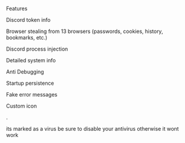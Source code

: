
Features

Discord token info

Browser stealing from 13 browsers (passwords, cookies, history, bookmarks, etc.)

Discord process injection

Detailed system info

Anti Debugging

Startup persistence

Fake error messages

Custom icon

.

its marked as a virus be sure to disable your antivirus otherwise it wont work


